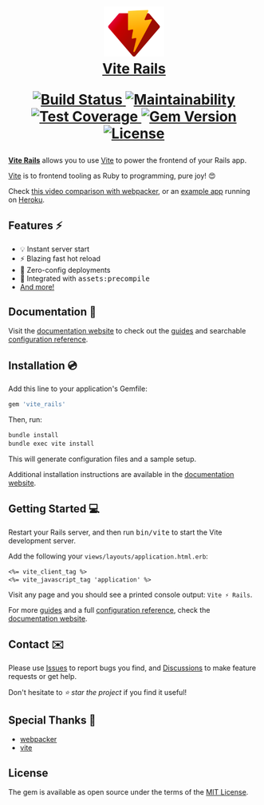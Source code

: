 <h1 align="center">
  <a href="https://vite-rails.netlify.app/">
    <img src="https://raw.githubusercontent.com/ElMassimo/vite_rails/main/docs/public/logo.svg" width="120px"/>
  </a>

  <br>

  <a href="https://vite-rails.netlify.app/">
    Vite Rails
  </a>

  <br>

  <p align="center">
    <a href="https://github.com/ElMassimo/vite_rails/actions">
      <img alt="Build Status" src="https://github.com/ElMassimo/vite_rails/workflows/build/badge.svg"/>
    </a>
    <a href="https://codeclimate.com/github/ElMassimo/vite_rails">
      <img alt="Maintainability" src="https://codeclimate.com/github/ElMassimo/vite_rails/badges/gpa.svg"/>
    </a>
    <a href="https://codeclimate.com/github/ElMassimo/vite_rails">
      <img alt="Test Coverage" src="https://codeclimate.com/github/ElMassimo/vite_rails/badges/coverage.svg"/>
    </a>
    <a href="https://rubygems.org/gems/vite_rails">
      <img alt="Gem Version" src="https://img.shields.io/gem/v/vite_rails.svg?colorB=e9573f"/>
    </a>
    <a href="https://github.com/ElMassimo/vite_rails/blob/master/LICENSE.txt">
      <img alt="License" src="https://img.shields.io/badge/license-MIT-428F7E.svg"/>
    </a>
  </p>
</h1>

[website]: https://vite-rails.netlify.app/
[configuration reference]: https://vite-rails.netlify.app/config/
[features]: https://vite-rails.netlify.app/guide/introduction.html
[guides]: https://vite-rails.netlify.app/guide/
[config]: https://vite-rails.netlify.app/config/
[vite_rails]: https://github.com/ElMassimo/vite_rails
[webpacker]: https://github.com/rails/webpacker
[vite]: http://vitejs.dev/
[config file]: https://github.com/ElMassimo/vite_rails/blob/main/package/default.vite.json
[example app]: https://github.com/ElMassimo/pingcrm-vite
[heroku]: https://pingcrm-vite.herokuapp.com/
[Issues]: https://github.com/ElMassimo/vite_rails/issues?q=is%3Aissue+is%3Aopen+sort%3Aupdated-desc
[Discussions]: https://github.com/ElMassimo/vite_rails/discussions

[__Vite Rails__][vite_rails] allows you to use [Vite] to power the frontend of your Rails app.

[Vite] is to frontend tooling as Ruby to programming, pure joy! 😍

Check [this video comparison with webpacker](https://github.com/ElMassimo/pingcrm-vite/pull/1), or an [example app] running on [Heroku].

## Features ⚡️

- 💡 Instant server start
- ⚡️ Blazing fast hot reload
- 🚀 Zero-config deployments
- 🤝 Integrated with <kbd>assets:precompile</kbd>
- [And more!][features]

## Documentation 📖

Visit the [documentation website][website] to check out the [guides] and searchable [configuration reference].

## Installation 💿

Add this line to your application's Gemfile:

```ruby
gem 'vite_rails'
```

Then, run:

```bash
bundle install
bundle exec vite install
```

This will generate configuration files and a sample setup.

Additional installation instructions are available in the [documentation website][website].

## Getting Started 💻

Restart your Rails server, and then run <kbd>bin/vite</kbd> to start the Vite development server.

Add the following your `views/layouts/application.html.erb`:

```erb
<%= vite_client_tag %>
<%= vite_javascript_tag 'application' %>
```

Visit any page and you should see a printed console output: `Vite ⚡️ Rails`.

For more [guides] and a full [configuration reference], check the [documentation website][website].

## Contact ✉️

Please use [Issues] to report bugs you find, and [Discussions] to make feature requests or get help.

Don't hesitate to _⭐️ star the project_ if you find it useful!


## Special Thanks 🙏

- [webpacker]
- [vite]

## License

The gem is available as open source under the terms of the [MIT License](https://opensource.org/licenses/MIT).
